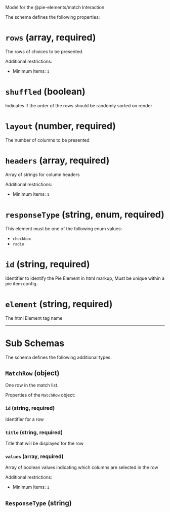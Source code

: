 Model for the @pie-elements/match Interaction

The schema defines the following properties:

# `rows` (array, required)

The rows of choices to be presented.

Additional restrictions:

* Minimum items: `1`

# `shuffled` (boolean)

Indicates if the order of the rows should be randomly sorted on render

# `layout` (number, required)

The number of columns to be presented

# `headers` (array, required)

Array of strings for column headers

Additional restrictions:

* Minimum items: `1`

# `responseType` (string, enum, required)

This element must be one of the following enum values:

* `checkbox`
* `radio`

# `id` (string, required)

Identifier to identify the Pie Element in html markup, Must be unique within a pie item config.

# `element` (string, required)

The html Element tag name

---

# Sub Schemas

The schema defines the following additional types:

## `MatchRow` (object)

One row in the match list.

Properties of the `MatchRow` object:

### `id` (string, required)

Identifier for a row

### `title` (string, required)

Title that will be displayed for the row

### `values` (array, required)

Array of boolean values indicating which columns are selected in the row

Additional restrictions:

* Minimum items: `1`

## `ResponseType` (string)